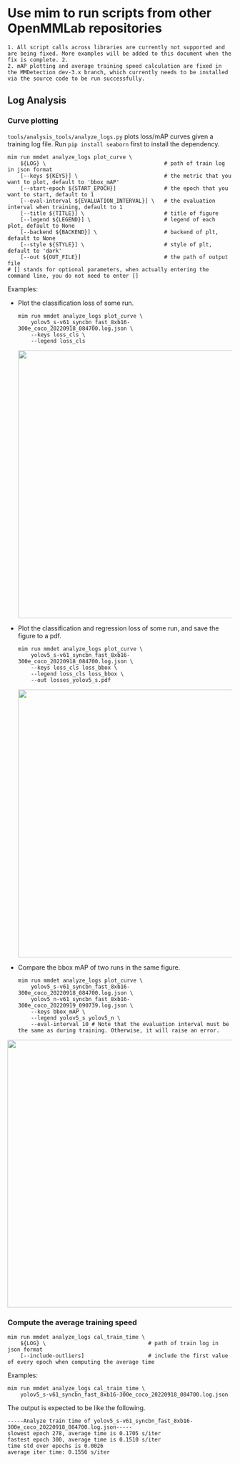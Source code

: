 # Use mim to run scripts from other OpenMMLab repositories

```{note}
1. All script calls across libraries are currently not supported and are being fixed. More examples will be added to this document when the fix is complete. 2.
2. mAP plotting and average training speed calculation are fixed in the MMDetection dev-3.x branch, which currently needs to be installed via the source code to be run successfully.
```

## Log Analysis

### Curve plotting

`tools/analysis_tools/analyze_logs.py` plots loss/mAP curves given a training log file. Run `pip install seaborn` first to install the dependency.

```shell
mim run mmdet analyze_logs plot_curve \
    ${LOG} \                                     # path of train log in json format
    [--keys ${KEYS}] \                           # the metric that you want to plot, default to 'bbox_mAP'
    [--start-epoch ${START_EPOCH}]               # the epoch that you want to start, default to 1
    [--eval-interval ${EVALUATION_INTERVAL}] \   # the evaluation interval when training, default to 1
    [--title ${TITLE}] \                         # title of figure
    [--legend ${LEGEND}] \                       # legend of each plot, default to None
    [--backend ${BACKEND}] \                     # backend of plt, default to None
    [--style ${STYLE}] \                         # style of plt, default to 'dark'
    [--out ${OUT_FILE}]                          # the path of output file
# [] stands for optional parameters, when actually entering the command line, you do not need to enter []
```

Examples:

- Plot the classification loss of some run.

  ```shell
  mim run mmdet analyze_logs plot_curve \
      yolov5_s-v61_syncbn_fast_8xb16-300e_coco_20220918_084700.log.json \
      --keys loss_cls \
      --legend loss_cls
  ```

  <img src="https://user-images.githubusercontent.com/27466624/204747359-754555df-1f97-4d5c-87ca-9ad3a0badcce.png" width="600"/>

- Plot the classification and regression loss of some run, and save the figure to a pdf.

  ```shell
  mim run mmdet analyze_logs plot_curve \
      yolov5_s-v61_syncbn_fast_8xb16-300e_coco_20220918_084700.log.json \
      --keys loss_cls loss_bbox \
      --legend loss_cls loss_bbox \
      --out losses_yolov5_s.pdf
  ```

  <img src="https://user-images.githubusercontent.com/27466624/204748560-2d17ce4b-fb5f-4732-a962-329109e73aad.png" width="600"/>

- Compare the bbox mAP of two runs in the same figure.

  ```shell
  mim run mmdet analyze_logs plot_curve \
      yolov5_s-v61_syncbn_fast_8xb16-300e_coco_20220918_084700.log.json \
      yolov5_n-v61_syncbn_fast_8xb16-300e_coco_20220919_090739.log.json \
      --keys bbox_mAP \
      --legend yolov5_s yolov5_n \
      --eval-interval 10 # Note that the evaluation interval must be the same as during training. Otherwise, it will raise an error.
  ```

<img src="https://user-images.githubusercontent.com/27466624/204748704-21db9f9e-386e-449c-91c7-2ce3f8b51f24.png" width="600"/>

### Compute the average training speed

```shell
mim run mmdet analyze_logs cal_train_time \
    ${LOG} \                                # path of train log in json format
    [--include-outliers]                    # include the first value of every epoch when computing the average time
```

Examples:

```shell
mim run mmdet analyze_logs cal_train_time \
    yolov5_s-v61_syncbn_fast_8xb16-300e_coco_20220918_084700.log.json
```

The output is expected to be like the following.

```text
-----Analyze train time of yolov5_s-v61_syncbn_fast_8xb16-300e_coco_20220918_084700.log.json-----
slowest epoch 278, average time is 0.1705 s/iter
fastest epoch 300, average time is 0.1510 s/iter
time std over epochs is 0.0026
average iter time: 0.1556 s/iter
```

